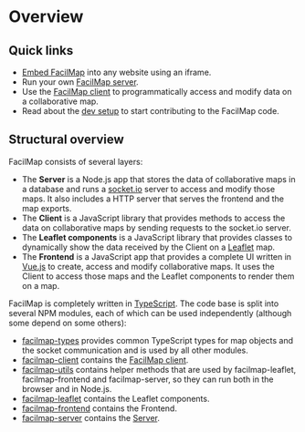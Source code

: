 # Overview

## Quick links

* [Embed FacilMap](./embed.md) into any website using an iframe.
* Run your own [FacilMap server](./server/).
* Use the [FacilMap client](./client/) to programmatically access and modify data on a collaborative map.
* Read about the [dev setup](./development/dev-setup.md) to start contributing to the FacilMap code.

## Structural overview

FacilMap consists of several layers:
* The **Server** is a Node.js app that stores the data of collaborative maps in a database and runs a [socket.io](https://socket.io/) server to access and modify those maps. It also includes a HTTP server that serves the frontend and the map exports.
* The **Client** is a JavaScript library that provides methods to access the data on collaborative maps by sending requests to the socket.io server.
* The **Leaflet components** is a JavaScript library that provides classes to dynamically show the data received by the Client on a [Leaflet](https://leafletjs.com/) map.
* The **Frontend** is a JavaScript app that provides a complete UI written in [Vue.js](https://vuejs.org/) to create, access and modify collaborative maps. It uses the Client to access those maps and the Leaflet components to render them on a map.

FacilMap is completely written in [TypeScript](https://www.typescriptlang.org/). The code base is split into several NPM modules, each of which can be used independently (although some depend on some others):

* [facilmap-types](https://www.npmjs.com/package/facilmap-types) provides common TypeScript types for map objects and the socket communication and is used by all other modules.
* [facilmap-client](https://www.npmjs.com/package/facilmap-client) contains the [FacilMap client](./client/).
* [facilmap-utils](https://www.npmjs.com/package/facilmap-utils) contains helper methods that are used by facilmap-leaflet, facilmap-frontend and facilmap-server, so they can run both in the browser and in Node.js.
* [facilmap-leaflet](https://www.npmjs.com/package/facilmap-leaflet) contains the Leaflet components.
* [facilmap-frontend](https://www.npmjs.com/package/facilmap-frontend) contains the Frontend.
* [facilmap-server](https://www.npmjs.com/package/facilmap-server) contains the [Server](./server/).